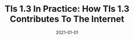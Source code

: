 ---
title: "Tls 1.3 In Practice: How Tls 1.3 Contributes To The Internet"
date: 2021-01-01
venue: "WWW '21: The Web Conference 2021, Virtual Event / Ljubljana, Slovenia, April 19-23, 2021"
paperurl: https://doi.org/10.1145/3442381.3450057
authors: "Hyunwoo Lee, Doowon Kim and Yonghwi Kwon"
---